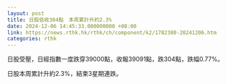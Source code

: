 ```yaml
---
layout: post
title: 日股低收304點　本周累計升約2.3%
date: 2024-12-06 14:45:33.000000000 +08:00
link: https://news.rthk.hk/rthk/ch/component/k2/1782380-20241206.htm
categories: rthk
---
```


日股受壓，日經指數一度跌穿39000點，收報39091點，跌304點，跌幅0.77%。

日股本周累計升約2.3%，結束3星期連跌。
